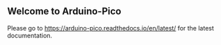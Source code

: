 ## Welcome to Arduino-Pico

Please go to https://arduino-pico.readthedocs.io/en/latest/ for the
latest documentation.
